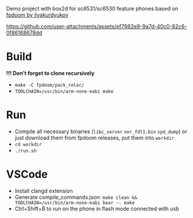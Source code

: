 Demo project with box2d for sc6531/sc6530 feature phones based on [fpdoom by ilyakurdyukov](https://github.com/ilyakurdyukov/fpdoom)

https://github.com/user-attachments/assets/ef7982e9-9a7d-40c0-82c6-0f86168678dd

# Build
**!!! Don't forget to clone recursively**
- ```make -C fpdoom/pack_reloc/```
- ```TOOLCHAIN=/usr/bin/arm-none-eabi make```

# Run
- Compile all necessary binaries (`libc_server`  `nor_fdl1.bin`  `spd_dump`) or just download them from fpdoom releases, put them into `workdir`
- `cd workdir`
- `./run.sh`

# VSCode
- Install clangd extension
- Generate compile_commands.json:
```make clean && TOOLCHAIN=/usr/bin/arm-none-eabi bear -- make```
- Ctrl+Shift+B to run on the phone in flash mode connected with usb
